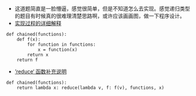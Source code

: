 - 这道题简直是一脸懵逼，感觉很简单，但是不知道怎么去实现。感觉递归类型的题目有时候真的很难理清楚思路啊，或许应该画画图，做一下程序设计。
- [实现过程的详细解释](https://stackoverflow.com/questions/28713934/how-to-implement-unary-function-chainer-using-python)
```
def chained(functions):
    def f(x):
        for function in functions:
            x = function(x)
        return x
    return f
```
- [’reduce‘ 函数](http://www.runoob.com/python/python-func-reduce.html)[补充说明](https://docs.python.org/zh-cn/3/library/functools.html?highlight=reduce#functools.reduce)
```
def chained(functions):
    return lambda x: reduce(lambda v, f: f(v), functions, x)
```
